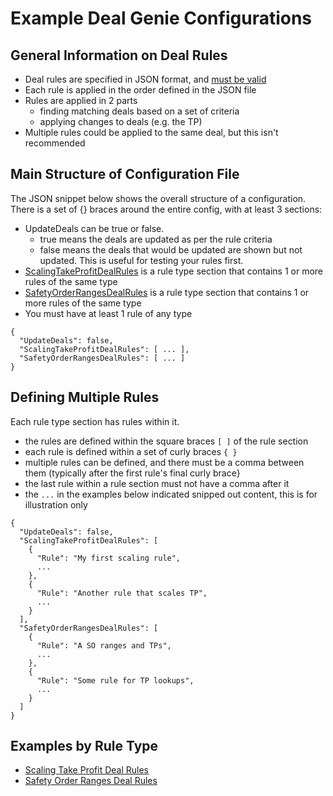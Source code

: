 # Example Deal Genie Configurations

## General Information on Deal Rules
- Deal rules are specified in JSON format, and [must be valid](https://jsonlint.com/)
- Each rule is applied in the order defined in the JSON file
- Rules are applied in 2 parts
  - finding matching deals based on a set of criteria
  - applying changes to deals (e.g. the TP)
- Multiple rules could be applied to the same deal, but this isn't recommended

## Main Structure of Configuration File
The JSON snippet below shows the overall structure of a configuration. There is a set of {} braces around the entire config, with at least 3 sections:
- UpdateDeals can be true or false.
  - true means the deals are updated as per the rule criteria
  - false means the deals that would be updated are shown but not updated. This is useful for testing your rules first.
- [ScalingTakeProfitDealRules](ExampleConfigs-ScalingTakeProfits.md) is a rule type section that contains 1 or more rules of the same type
- [SafetyOrderRangesDealRules](ExampleConfigs-SafetyOrderRanges.md) is a rule type section that contains 1 or more rules of the same type
- You must have at least 1 rule of any type
```
{
  "UpdateDeals": false,
  "ScalingTakeProfitDealRules": [ ... ],
  "SafetyOrderRangesDealRules": [ ... ]
}
```
## Defining Multiple Rules
Each rule type section has rules within it.
- the rules are defined within the square braces `[ ]` of the rule section
- each rule is defined within a set of curly braces `{ }`
- multiple rules can be defined, and there must be a comma between them (typically after the first rule's final curly brace}
- the last rule within a rule section must not have a comma after it
- the `...` in the examples below indicated snipped out content, this is for illustration only
```
{
  "UpdateDeals": false,
  "ScalingTakeProfitDealRules": [
    {
      "Rule": "My first scaling rule",
      ...
    },
    {
      "Rule": "Another rule that scales TP",
      ...
    }
  ],
  "SafetyOrderRangesDealRules": [
    {
      "Rule": "A SO ranges and TPs",
      ...
    },
    {
      "Rule": "Some rule for TP lookups",
      ...
    }
  ]
}
```
## Examples by Rule Type
- [Scaling Take Profit Deal Rules](ExampleConfigs-ScalingTakeProfits.md)
- [Safety Order Ranges Deal Rules](ExampleConfigs-SafetyOrderRanges.md)

